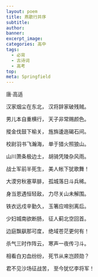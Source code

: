 ```yaml
---
layout: poem
title: 燕歌行并序
subtitle: 
author: 
banner: 
excerpt_image: 
categories: 高中
tags:
  - 必背
  - 古诗词
  - 高考
top: 
meta: Springfield
---
```


唐·高适

汉家烟尘在东北， 汉将辞家破残贼。

男儿本自重横行， 天子非常赐颜色。

摐金伐鼓下榆关， 旌旆逶迤碣石间。

校尉羽书飞瀚海， 单于猎火照狼山。

山川萧条极边土， 胡骑凭陵杂风雨。

战士军前半死生， 美人帐下犹歌舞！

大漠穷秋塞草腓， 孤城落日斗兵稀。

身当恩遇恒轻敌， 力尽关山未解围。

铁衣远戍辛勤久， 玉箸应啼别离后。

少妇城南欲断肠， 征人蓟北空回首。

边庭飘飖那可度， 绝域苍茫更何有！

杀气三时作阵云， 寒声一夜传刁斗。

相看白刃血纷纷， 死节从来岂顾勋？

君不见沙场征战苦， 至今犹忆李将军！
